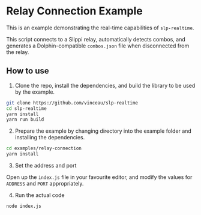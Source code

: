 # Relay Connection Example

This is an example demonstrating the real-time capabilities of `slp-realtime`.

This script connects to a Slippi relay, automatically detects combos,
and generates a Dolphin-compatible `combos.json` file when disconnected
from the relay.

## How to use

1. Clone the repo, install the dependencies, and build the library to be used by the example.

```bash
git clone https://github.com/vinceau/slp-realtime
cd slp-realtime
yarn install
yarn run build
```

2. Prepare the example by changing directory into the example folder and installing the dependencies. 

```bash
cd examples/relay-connection
yarn install
```

3. Set the address and port

Open up the `index.js` file in your favourite editor, and modify the values for `ADDRESS` and `PORT` appropriately.

4. Run the actual code

```bash
node index.js
```
